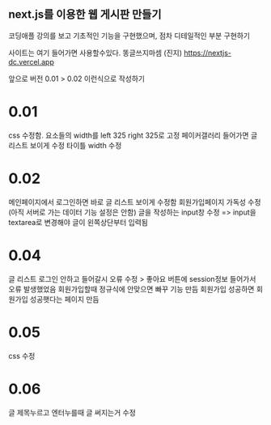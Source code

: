 ## next.js를 이용한 웹 게시판 만들기

코딩애플 강의를 보고 기초적인 기능을 구현했으며, 점차 디테일적인 부분 구현하기

사이트는 여기 들어가면 사용할수있다.
똥글쓰지마셈 (진지)
https://nextjs-dc.vercel.app

앞으로 버전 0.01 > 0.02 이런식으로 작성하기

# 0.01

css 수정함. 요소들의 width를 left 325 right 325로 고정
페이커갤러리 들어가면 글 리스트 보이게 수정
타이틀 width 수정

# 0.02

메인페이지에서 로그인하면 바로 글 리스트 보이게 수정함
회원가입페이지 가독성 수정(아직 서버로 가는 데이터 기능 설정은 안함)
글을 작성하는 input창 수정 => input을 textarea로 변경해야 글이 왼쪽상단부터 입력됨

# 0.04

글 리스트 로그인 안하고 들어갈시 오류 수정 > 좋아요 버튼에 session정보 들어가서 오류 발생했었음
회원가입할때 정규식에 안맞으면 빠꾸 기능 만듬
회원가입 성공하면 회원가입 성공햇다는 페이지 만듬

# 0.05

css 수정

# 0.06

글 제목누르고 엔터누를때 글 써지는거 수정
